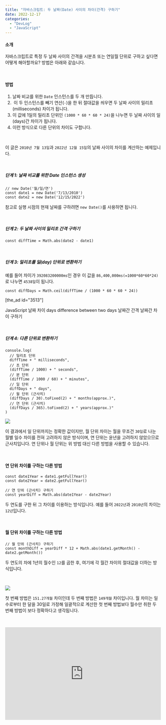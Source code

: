 ```yaml
---
title: "자바스크립트: 두 날짜(Date) 사이의 차이(간격) 구하기"
date: 2022-12-17
categories: 
  - "DevLog"
  - "JavaScript"
---
```


#### **소개**

자바스크립트로 특정 두 날짜 사이의 간격을 시분초 또는 연일월 단위로 구하고 싶다면 어떻게 해아할까요? 방법은 아래와 같습니다.

 

#### **방법**

1. 날짜 비교를 위한 `Date` 인스턴스를 두 개 만듭니다.
2.  이 두 인스턴스를 빼기 연산(`-`)을 한 뒤 절대값을 씌우면 두 날짜 사이의 밀리초(milliseconds) 차이가 됩니다.
3. 이 값에 1일의 밀리초 단위인 `(1000 * 60 * 60 * 24)`을 나누면 두 날짜 사이의 일(days)간 차이가 됩니다.
4. 이런 방식으로 다른 단위의 차이도 구합니다.

 

이 글은 `2010년 7월 13일`과 `2022년 12월 15일`의 날짜 사이의 차이를 계산하는 예제입니다.

 

##### **단계 1: 날짜 비교를 위한 Date 인스턴스 생성**

```
// new Date('월/일/연')
const date1 = new Date('7/13/2010')
const date2 = new Date('12/15/2022')
```

참고로 실행 시점의 현재 날짜를 구하려면 `new Date()`를 사용하면 됩니다.

 

##### **단계 2: 두 날짜 사이의 밀리초 간격 구하기**

```
const diffTime = Math.abs(date2 - date1)
```

 

##### **단계 3: 밀리초를 일(day) 단위로 변환하기**

예를 들어 차이가 `392083200000ms`인 경우 이 값을 `86,400,000ms(=1000*60*60*24)`로 나누면 `4538일`이 됩니다.

```
const diffDays = Math.ceil(diffTime / (1000 * 60 * 60 * 24))
```

\[the\_ad id="3513"\]

JavaScript 날짜 차이 days difference between two days 날짜간 간격 날짜간 차이 구하기

 

##### **단계 4: 다른 단위로 변환하기**

```
console.log(
  // 밀리초 단위
  diffTime + " milliseconds",
  // 초 단위
  (diffTime / 1000) + " seconds",
  // 분 단위
  (diffTime / 1000 / 60) + " minutes",
  // 일 단위
  diffDays + " days",
  // 월 단위 (근사치)
  (diffDays / 30).toFixed(2) + " months(approx.)",
  // 연 단위 (근사치)
  (diffDays / 365).toFixed(2) + " years(approx.)"
)
```

 ![](/assets/img/wp-content/uploads/2022/12/스크린샷-2022-12-18-오전-1.42.46.png)

이 결과에서 일 단위까지는 정확한 값이지만, 월 단위 차이는 월을 무조건 `30일`로 나눈 월별 일수 차이를 전혀 고려하지 않은 방식이며, 연 단위는 윤년을 고려하지 않았으므로 근사치입니다. 연 단위나 월 단위는 위 방법 대신 다른 방법을 사용할 수 있습니다.

 

#### **연 단위 차이를 구하는 다른 방법**

```
const date1Year = date1.getFullYear()
const date2Year = date2.getFullYear()

// 연 단위 (근사치) 구하기
const yearDiff = Math.abs(date1Year - date2Year)
```

두 연도를 구한 뒤 그 차이를 이용하는 방식입니다. 예를 들어 `2022년`과 `2010년`의 차이는 `12년`입니다.

 

#### **월 단위 차이를 구하는 다른 방법**

```
// 월 단위 (근사치) 구하기
const monthDiff = yearDiff * 12 + Math.abs(date1.getMonth() - date2.getMonth())
```

두 연도의 차에 1년의 월수인 `12`를 곱한 후, 여기에 각 월간 차이의 절대값을 더하는 방식입니다.

 

 ![](/assets/img/wp-content/uploads/2022/12/스크린샷-2022-12-18-오전-1.48.53.png)

첫 번째 방법은 `151.27개월` 차이인데 두 번째 방법은 `149개월` 차이입니다. 월 차이는 일수로부터 한 달을 30일로 가정해 일괄적으로 계산한 첫 번째 방법보다 월수만 취한 두 번째 방법이 보다 정확하다고 생각됩니다.

 

<iframe height="300" style="width: 100%;" scrolling="no" title="Untitled" src="https://codepen.io/ayaysir/embed/qByWYgp?default-tab=js%2Cresult" frameborder="no" loading="lazy" allowtransparency="true" allowfullscreen="allowfullscreen">See the Pen <a href="https://codepen.io/ayaysir/pen/qByWYgp"> Untitled</a> by ayaysir (<a href="https://codepen.io/ayaysir">@ayaysir</a>) on <a href="https://codepen.io">CodePen</a>.</iframe>
